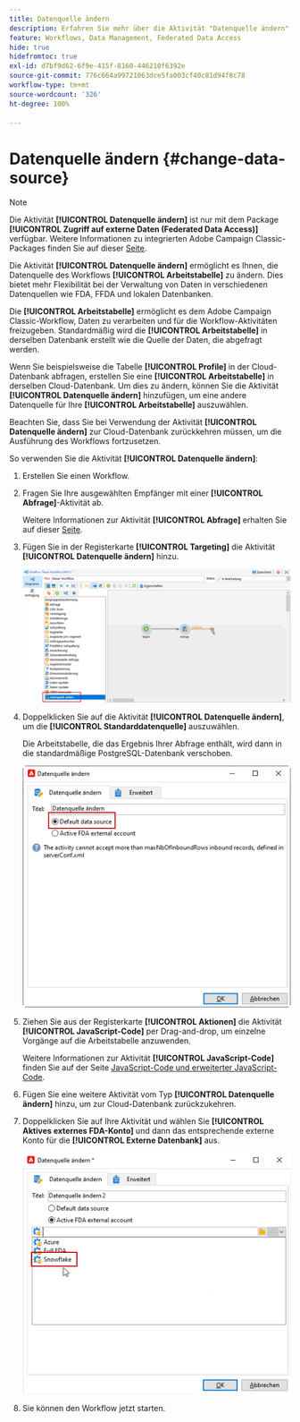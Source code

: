 ```yaml
---
title: Datenquelle ändern
description: Erfahren Sie mehr über die Aktivität "Datenquelle ändern".
feature: Workflows, Data Management, Federated Data Access
hide: true
hidefromtoc: true
exl-id: d7bf9d62-6f9e-415f-8160-446210f6392e
source-git-commit: 776c664a99721063dce5fa003cf40c81d94f8c78
workflow-type: tm+mt
source-wordcount: '326'
ht-degree: 100%

---
```


# Datenquelle ändern {#change-data-source}

>[!NOTE]
>
> Die Aktivität **[!UICONTROL Datenquelle ändern]** ist nur mit dem Package **[!UICONTROL Zugriff auf externe Daten (Federated Data Access)]** verfügbar. Weitere Informationen zu integrierten Adobe Campaign Classic-Packages finden Sie auf dieser [Seite](../../installation/using/installing-campaign-standard-packages.md).

Die Aktivität **[!UICONTROL Datenquelle ändern]** ermöglicht es Ihnen, die Datenquelle des Workflows **[!UICONTROL Arbeitstabelle]** zu ändern. Dies bietet mehr Flexibilität bei der Verwaltung von Daten in verschiedenen Datenquellen wie FDA, FFDA und lokalen Datenbanken.

Die **[!UICONTROL Arbeitstabelle]** ermöglicht es dem Adobe Campaign Classic-Workflow, Daten zu verarbeiten und für die Workflow-Aktivitäten freizugeben.
Standardmäßig wird die **[!UICONTROL Arbeitstabelle]** in derselben Datenbank erstellt wie die Quelle der Daten, die abgefragt werden.

Wenn Sie beispielsweise die Tabelle **[!UICONTROL Profile]** in der Cloud-Datenbank abfragen, erstellen Sie eine **[!UICONTROL Arbeitstabelle]** in derselben Cloud-Datenbank.
Um dies zu ändern, können Sie die Aktivität **[!UICONTROL Datenquelle ändern]** hinzufügen, um eine andere Datenquelle für Ihre **[!UICONTROL Arbeitstabelle]** auszuwählen.

Beachten Sie, dass Sie bei Verwendung der Aktivität **[!UICONTROL Datenquelle ändern]** zur Cloud-Datenbank zurückkehren müssen, um die Ausführung des Workflows fortzusetzen.

So verwenden Sie die Aktivität **[!UICONTROL Datenquelle ändern]**:

1. Erstellen Sie einen Workflow.

1. Fragen Sie Ihre ausgewählten Empfänger mit einer **[!UICONTROL Abfrage]**-Aktivität ab.

   Weitere Informationen zur Aktivität **[!UICONTROL Abfrage]** erhalten Sie auf dieser [Seite](../../workflow/using/query.md#creating-a-query).

1. Fügen Sie in der Registerkarte **[!UICONTROL Targeting]** die Aktivität **[!UICONTROL Datenquelle ändern]** hinzu.

   ![](assets/change-data-source.png)

1. Doppelklicken Sie auf die Aktivität **[!UICONTROL Datenquelle ändern]**, um die **[!UICONTROL Standarddatenquelle]** auszuwählen.

   Die Arbeitstabelle, die das Ergebnis Ihrer Abfrage enthält, wird dann in die standardmäßige PostgreSQL-Datenbank verschoben.

   ![](assets/change-data-source_2.png)

1. Ziehen Sie aus der Registerkarte **[!UICONTROL Aktionen]** die Aktivität **[!UICONTROL JavaScript-Code]** per Drag-and-drop, um einzelne Vorgänge auf die Arbeitstabelle anzuwenden.

   Weitere Informationen zur Aktivität **[!UICONTROL JavaScript-Code]** finden Sie auf der Seite [JavaScript-Code und erweiterter JavaScript-Code](../../workflow/using/sql-code-and-javascript-code.md#javascript-code).

1. Fügen Sie eine weitere Aktivität vom Typ **[!UICONTROL Datenquelle ändern]** hinzu, um zur Cloud-Datenbank zurückzukehren.

1. Doppelklicken Sie auf Ihre Aktivität und wählen Sie **[!UICONTROL Aktives externes FDA-Konto]** und dann das entsprechende externe Konto für die **[!UICONTROL Externe Datenbank]** aus.

   ![](assets/change-data-source_3.png)

1. Sie können den Workflow jetzt starten.
